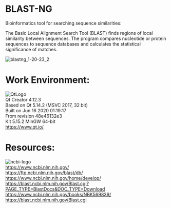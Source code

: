 # BLAST-NG    
Bioinformatics tool for searching sequence similarities:  

The Basic Local Alignment Search Tool (BLAST) finds regions of local similarity between sequences. The program compares nucleotide or protein sequences to sequence databases and calculates the statistical significance of matches.    

![blastng_1-20-23_2](https://user-images.githubusercontent.com/22214754/213847029-6713d043-7748-4db7-803e-bf149e24ea45.gif)        

# **Work Environment:**       
![QtLogo](https://user-images.githubusercontent.com/22214754/179895211-d52559ab-35df-4fcc-bf69-7377739330d4.png)    
Qt Creator 4.12.3  
Based on Qt 5.14.2 (MSVC 2017, 32 bit)  
Built on Jun 16 2020 01:19:17  
From revision 48e46132e3  
Kit 5.15.2 MinGW 64-bit  
https://www.qt.io/  
    
# **Resources:**  
![ncbi-logo](https://user-images.githubusercontent.com/22214754/204448800-2b846e5b-2c68-4c4e-8687-43aac8ac752e.png)      
https://www.ncbi.nlm.nih.gov/  
https://ftp.ncbi.nlm.nih.gov/blast/db/  
https://www.ncbi.nlm.nih.gov/home/develop/  
https://blast.ncbi.nlm.nih.gov/Blast.cgi?PAGE_TYPE=BlastDocs&DOC_TYPE=Download  
https://www.ncbi.nlm.nih.gov/books/NBK569839/  
https://blast.ncbi.nlm.nih.gov/Blast.cgi
